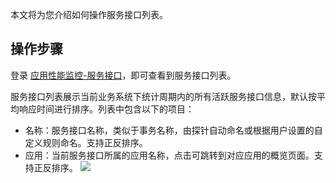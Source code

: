 本文将为您介绍如何操作服务接口列表。

## 操作步骤

登录 [应用性能监控-服务接口](https://console.cloud.tencent.com/monitor/tapm/serviceInterface/list)，即可查看到服务接口列表。

服务接口列表展示当前业务系统下统计周期内的所有活跃服务接口信息，默认按平均响应时间进行排序。列表中包含以下的项目：
- 名称：服务接口名称，类似于事务名称，由探针自动命名或根据用户设置的自定义规则命名。支持正反排序。
- 应用：当前服务接口所属的应用名称，点击可跳转到对应应用的概览页面。支持正反排序。
![](https://main.qcloudimg.com/raw/e9a5e6b49fa9070bf13e52e39e27f667.png)
